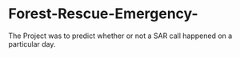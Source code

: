 # Forest-Rescue-Emergency-
The Project was to predict whether or not a SAR call happened on a particular day.
